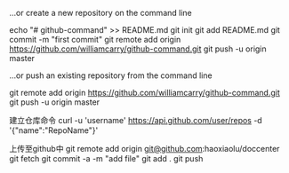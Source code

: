 …or create a new repository on the command line

echo "# github-command" >> README.md
git init
git add README.md
git commit -m "first commit"
git remote add origin https://github.com/williamcarry/github-command.git
git push -u origin master

…or push an existing repository from the command line

git remote add origin https://github.com/williamcarry/github-command.git
git push -u origin master

建立仓库命令
curl -u 'username' https://api.github.com/user/repos -d '{"name":"RepoName"}'

上传至github中
git remote add origin git@github.com:haoxiaolu/doccenter
git fetch
git commit -a -m "add file"
git add .
git push
